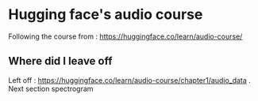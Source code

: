 # Hugging face's audio course

Following the course from : https://huggingface.co/learn/audio-course/

## Where did I leave off

Left off : https://huggingface.co/learn/audio-course/chapter1/audio_data . Next section spectrogram